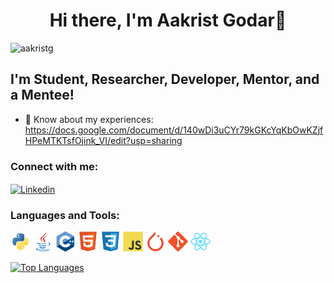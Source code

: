 <h1 align="center">Hi there, I'm Aakrist Godar👋</h1>

<p align="left"> <img src="https://komarev.com/ghpvc/?username=aakristg&label=Profile%20views&color=0e75b6&style=flat" alt="aakristg" /> </p>
<h2 align="left">I'm Student, Researcher, Developer, Mentor, and a Mentee! </h2>

- 📄 Know about my experiences: 
https://docs.google.com/document/d/140wDi3uCYr79kGKcYqKbOwKZjfHPeMTKTsfOjink_VI/edit?usp=sharing

<h3 align="left">Connect with me:</h3>
<p align="left">
<a href="https://www.linkedin.com/in/aakristg/" target="blank"><img align="center" src="https://raw.githubusercontent.com/rahuldkjain/github-profile-readme-generator/master/src/images/icons/Social/linked-in-alt.svg" alt="Linkedin" height="30" width="40" /></a>
<!--<a href="aakrist.godar.1@gmail.com" target="blank"><img align="center" src="https://simpleicons.org/icons/gmail.svg" alt="Gmail" height="30" width="40" /></a> -->
</p>


<h3 align="left">Languages and Tools:</h3>
<p align="left"> <img height="32" width="32" src="https://raw.githubusercontent.com/devicons/devicon/master/icons/python/python-original.svg" />
<img height="32" width="32" src="https://raw.githubusercontent.com/devicons/devicon/master/icons/java/java-original.svg" />
<img height="32" width="32" src="https://raw.githubusercontent.com/devicons/devicon/master/icons/cplusplus/cplusplus-original.svg" />
<img height="32" width="32" src="https://raw.githubusercontent.com/devicons/devicon/master/icons/html5/html5-original.svg" />
<img height="32" width="32" src="https://raw.githubusercontent.com/devicons/devicon/master/icons/css3/css3-original.svg" />
<img height="32" width="32" src="https://raw.githubusercontent.com/devicons/devicon/master/icons/javascript/javascript-original.svg" />  
<img height="32" width="32" src="https://raw.githubusercontent.com/devicons/devicon/master/icons/pytorch/pytorch-original.svg" />
<img height="32" width="32" src="https://raw.githubusercontent.com/devicons/devicon/master/icons/git/git-original.svg" />
<img height="32" width="32" src="https://raw.githubusercontent.com/devicons/devicon/master/icons/react/react-original.svg" />

<!-- This is for GitHub Stats
[![Aakrist's GitHub stats](https://github-readme-stats.vercel.app/api?username=AakristG)](https://github.com/AakristG/github-readme-stats) -->


[![Top Languages](https://github-readme-stats.vercel.app/api/top-langs/?username=AakristG)](https://github.com/AakristG/github-readme-stats)



<!--<details>
[<summary>:zap: GitHub Stats</summary>
  <img align="left" alt="Aakrist's GitHub stats" src = "https://github-readme-stats.vercel.app/api/top-langs?username=aakristg/api?username=aakristg&show_icons=true&hide_border=true" />
</details> 
<pre>
<p><img align="left" src="https://github-readme-streak-stats.herokuapp.com/?user=aakristg&" alt="aakristg" /></p> </pre> -->

